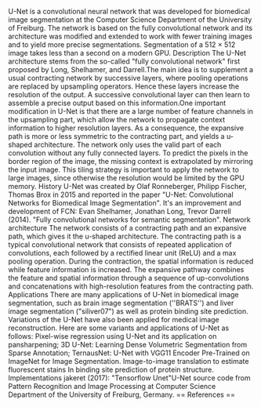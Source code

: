 U-Net is a convolutional neural network that was developed for
biomedical image segmentation at the Computer Science Department of the
University of Freiburg. The network is based on the fully convolutional
network and its architecture was modified and extended to work with
fewer training images and to yield more precise segmentations.
Segmentation of a 512 × 512 image takes less than a second on a modern
GPU. Description The U-Net architecture stems from the so-called "fully
convolutional network" first proposed by Long, Shelhamer, and
Darrell.The main idea is to supplement a usual contracting network by
successive layers, where pooling operations are replaced by upsampling
operators. Hence these layers increase the resolution of the output. A
successive convolutional layer can then learn to assemble a precise
output based on this information.One important modification in U-Net is
that there are a large number of feature channels in the upsampling
part, which allow the network to propagate context information to higher
resolution layers. As a consequence, the expansive path is more or less
symmetric to the contracting part, and yields a u-shaped architecture.
The network only uses the valid part of each convolution without any
fully connected layers. To predict the pixels in the border region of
the image, the missing context is extrapolated by mirroring the input
image. This tiling strategy is important to apply the network to large
images, since otherwise the resolution would be limited by the GPU
memory. History U-Net was created by Olaf Ronneberger, Philipp Fischer,
Thomas Brox in 2015 and reported in the paper "U-Net: Convolutional
Networks for Biomedical Image Segmentation". It\'s an improvement and
development of FCN: Evan Shelhamer, Jonathan Long, Trevor Darrell
(2014). \"Fully convolutional networks for semantic segmentation\".
Network architecture The network consists of a contracting path and an
expansive path, which gives it the u-shaped architecture. The
contracting path is a typical convolutional network that consists of
repeated application of convolutions, each followed by a rectified
linear unit (ReLU) and a max pooling operation. During the contraction,
the spatial information is reduced while feature information is
increased. The expansive pathway combines the feature and spatial
information through a sequence of up-convolutions and concatenations
with high-resolution features from the contracting path. Applications
There are many applications of U-Net in biomedical image segmentation,
such as brain image segmentation (\'\'BRATS\'\') and liver image
segmentation (\"siliver07\") as well as protein binding site prediction.
Variations of the U-Net have also been applied for medical image
reconstruction. Here are some variants and applications of U-Net as
follows: Pixel-wise regression using U-Net and its application on
pansharpening; 3D U-Net: Learning Dense Volumetric Segmentation from
Sparse Annotation; TernausNet: U-Net with VGG11 Encoder Pre-Trained on
ImageNet for Image Segmentation. Image-to-image translation to estimate
fluorescent stains In binding site prediction of protein structure.
Implementations jakeret (2017): \"Tensorflow Unet\"U-Net source code
from Pattern Recognition and Image Processing at Computer Science
Department of the University of Freiburg, Germany. == References ==
